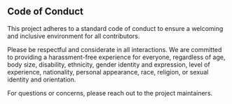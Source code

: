 ## Code of Conduct

This project adheres to a standard code of conduct to ensure a welcoming and inclusive environment for all contributors.

Please be respectful and considerate in all interactions. We are committed to providing a harassment-free experience for everyone, regardless of age, body size, disability, ethnicity, gender identity and expression, level of experience, nationality, personal appearance, race, religion, or sexual identity and orientation.

For questions or concerns, please reach out to the project maintainers.
